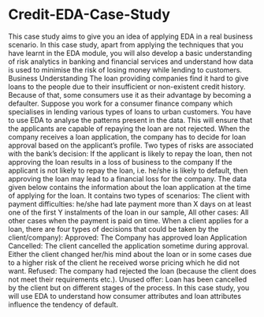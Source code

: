 # Credit-EDA-Case-Study
This case study aims to give you an idea of applying EDA in a real business scenario. In this case study, apart from applying the techniques that you have learnt in the EDA module, you will also develop a basic understanding of risk analytics in banking and financial services and understand how data is used to minimise the risk of losing money while lending to customers.    Business Understanding  The loan providing companies find it hard to give loans to the people due to their insufficient or non-existent credit history. Because of that, some consumers use it as their advantage by becoming a defaulter. Suppose you work for a consumer finance company which specialises in lending various types of loans to urban customers. You have to use EDA to analyse the patterns present in the data. This will ensure that the applicants are capable of repaying the loan are not rejected.     When the company receives a loan application, the company has to decide for loan approval based on the applicant’s profile. Two types of risks are associated with the bank’s decision:      If the applicant is likely to repay the loan, then not approving the loan results in a loss of business to the company      If the applicant is not likely to repay the loan, i.e. he/she is likely to default, then approving the loan may lead to a financial loss for the company.     The data given below contains the information about the loan application at the time of applying for the loan. It contains two types of scenarios:      The client with payment difficulties: he/she had late payment more than X days on at least one of the first Y instalments of the loan in our sample,      All other cases: All other cases when the payment is paid on time.        When a client applies for a loan, there are four types of decisions that could be taken by the client/company):      Approved: The Company has approved loan Application      Cancelled: The client cancelled the application sometime during approval. Either the client changed her/his mind about the loan or in some cases due to a higher risk of the client he received worse pricing which he did not want.      Refused: The company had rejected the loan (because the client does not meet their requirements etc.).      Unused offer:  Loan has been cancelled by the client but on different stages of the process.  In this case study, you will use EDA to understand how consumer attributes and loan attributes influence the tendency of default.
